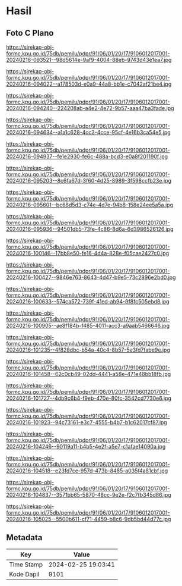 # Hasil

## Foto C Plano

https://sirekap-obj-formc.kpu.go.id/75db/pemilu/pdpr/91/06/01/20/17/9106012017001-20240216-093521--98d5614e-9af9-4004-88eb-9743d43e1ea7.jpg

https://sirekap-obj-formc.kpu.go.id/75db/pemilu/pdpr/91/06/01/20/17/9106012017001-20240216-094022--a178503d-e0a9-44a8-bb1e-c7042af21be4.jpg

https://sirekap-obj-formc.kpu.go.id/75db/pemilu/pdpr/91/06/01/20/17/9106012017001-20240216-094240--224208ab-a4e2-4e72-9b57-aaa47ba3fade.jpg

https://sirekap-obj-formc.kpu.go.id/75db/pemilu/pdpr/91/06/01/20/17/9106012017001-20240216-094634--a1a1c628-4cc3-4cce-95cf-4e16b3ca54e5.jpg

https://sirekap-obj-formc.kpu.go.id/75db/pemilu/pdpr/91/06/01/20/17/9106012017001-20240216-094937--fe1e2930-fe6c-488a-bcd3-e0a8f201190f.jpg

https://sirekap-obj-formc.kpu.go.id/75db/pemilu/pdpr/91/06/01/20/17/9106012017001-20240216-095203--8c6fa67d-3f60-4d25-8989-3f598ccfb23e.jpg

https://sirekap-obj-formc.kpu.go.id/75db/pemilu/pdpr/91/06/01/20/17/9106012017001-20240216-095601--bc68d5d3-c74e-4d7e-94b8-158e24ee5a5a.jpg

https://sirekap-obj-formc.kpu.go.id/75db/pemilu/pdpr/91/06/01/20/17/9106012017001-20240216-095936--94501db5-73fe-4c86-8d6a-6d3986526126.jpg

https://sirekap-obj-formc.kpu.go.id/75db/pemilu/pdpr/91/06/01/20/17/9106012017001-20240216-100146--17bb8e50-fe16-4d4a-828e-f05cae2427c0.jpg

https://sirekap-obj-formc.kpu.go.id/75db/pemilu/pdpr/91/06/01/20/17/9106012017001-20240216-100427--9846e763-8643-4d47-b9e5-73c2896e2bd0.jpg

https://sirekap-obj-formc.kpu.go.id/75db/pemilu/pdpr/91/06/01/20/17/9106012017001-20240216-100633--574ca572-739f-41ed-ab94-9f8fc505ebd8.jpg

https://sirekap-obj-formc.kpu.go.id/75db/pemilu/pdpr/91/06/01/20/17/9106012017001-20240216-100905--ae8f184b-f485-4011-acc3-a9aab5466646.jpg

https://sirekap-obj-formc.kpu.go.id/75db/pemilu/pdpr/91/06/01/20/17/9106012017001-20240216-101235--4f828dbc-b54a-40c4-8b57-5e3fd7fabe9e.jpg

https://sirekap-obj-formc.kpu.go.id/75db/pemilu/pdpr/91/06/01/20/17/9106012017001-20240216-101458--62c0cb49-02dd-4441-a58e-471e48bb18fb.jpg

https://sirekap-obj-formc.kpu.go.id/75db/pemilu/pdpr/91/06/01/20/17/9106012017001-20240216-101727--4db9c6b4-f9eb-470e-80fc-3542cd7730e6.jpg

https://sirekap-obj-formc.kpu.go.id/75db/pemilu/pdpr/91/06/01/20/17/9106012017001-20240216-101923--94c73161-e3c7-4555-b4b7-b1c62017cf87.jpg

https://sirekap-obj-formc.kpu.go.id/75db/pemilu/pdpr/91/06/01/20/17/9106012017001-20240216-104246--90119a11-b4b5-4e2f-a5e7-c1afae14090a.jpg

https://sirekap-obj-formc.kpu.go.id/75db/pemilu/pdpr/91/06/01/20/17/9106012017001-20240216-104518--e23fd7ce-957d-473b-8485-a035f4a81cbf.jpg

https://sirekap-obj-formc.kpu.go.id/75db/pemilu/pdpr/91/06/01/20/17/9106012017001-20240216-104837--3571bb65-5870-48cc-9e2e-f2c7fb345d86.jpg

https://sirekap-obj-formc.kpu.go.id/75db/pemilu/pdpr/91/06/01/20/17/9106012017001-20240216-105025--5500b611-cf71-4459-b8c6-9db5bd44d77c.jpg


## Metadata

| Key        | Value               |
| ---------- | ------------------- |
| Time Stamp | 2024-02-25 19:03:41 |
| Kode Dapil | 9101                |



